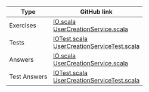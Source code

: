 | Type         | GitHub link |
|--------------|-------------|
| Exercises    |     [IO.scala](https://github.com/fp-tower/foundations/blob/master/exercises/src/main/scala/exercises/action/fp/IO.scala) <br> [UserCreationService.scala](https://github.com/fp-tower/foundations/blob/master/exercises/src/main/scala/exercises/action/fp/console/UserCreationService.scala)       |
| Tests        | [IOTest.scala](https://github.com/fp-tower/foundations/blob/master/exercises/src/test/scala/exercises/action/fp/IOTest.scala) <br> [UserCreationServiceTest.scala](https://github.com/fp-tower/foundations/blob/master/exercises/src/test/scala/exercises/action/fp/console/UserCreationServiceTest.scala)       |
| Answers      |     [IO.scala](https://github.com/fp-tower/foundations/blob/master/answers/src/main/scala/exercises/action/fp/IO.scala) <br> [UserCreationService.scala](https://github.com/fp-tower/foundations/blob/master/answers/src/main/scala/exercises/action/fp/console/UserCreationService.scala)       |
| Test Answers | [IOTest.scala](https://github.com/fp-tower/foundations/blob/master/answers/src/test/scala/exercises/action/fp/IOTest.scala) <br> [UserCreationServiceTest.scala](https://github.com/fp-tower/foundations/blob/master/answers/src/test/scala/exercises/action/fp/console/UserCreationServiceTest.scala)       |